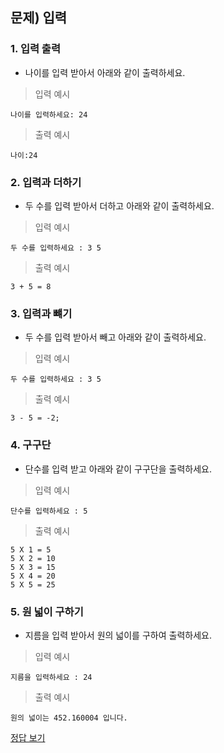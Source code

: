 ## 문제) 입력

### 1. 입력 출력
* 나이를 입력 받아서 아래와 같이 출력하세요.
 
> 입력 예시

```
나이를 입력하세요: 24
```

> 출력 예시

```
나이:24
```

### 2. 입력과 더하기 
* 두 수를 입력 받아서 더하고 아래와 같이 출력하세요.


> 입력 예시

```
두 수를 입력하세요 : 3 5
```

> 출력 예시

```
3 + 5 = 8
```

### 3. 입력과 뺴기 
* 두 수를 입력 받아서 빼고 아래와 같이 출력하세요.


> 입력 예시

```
두 수를 입력하세요 : 3 5
```

> 출력 예시

```
3 - 5 = -2;
```

### 4. 구구단
* 단수를 입력 받고 아래와 같이 구구단을 출력하세요.

> 입력 예시

```
단수를 입력하세요 : 5
```

> 출력 예시

```
5 X 1 = 5
5 X 2 = 10
5 X 3 = 15
5 X 4 = 20
5 X 5 = 25
```

### 5. 원 넓이 구하기 
* 지름을 입력 받아서 원의 넓이를 구하여 출력하세요. 


> 입력 예시

```
지름을 입력하세요 : 24
```

> 출력 예시

```
원의 넓이는 452.160004 입니다.
```

[정답 보기](quiz02.c)
